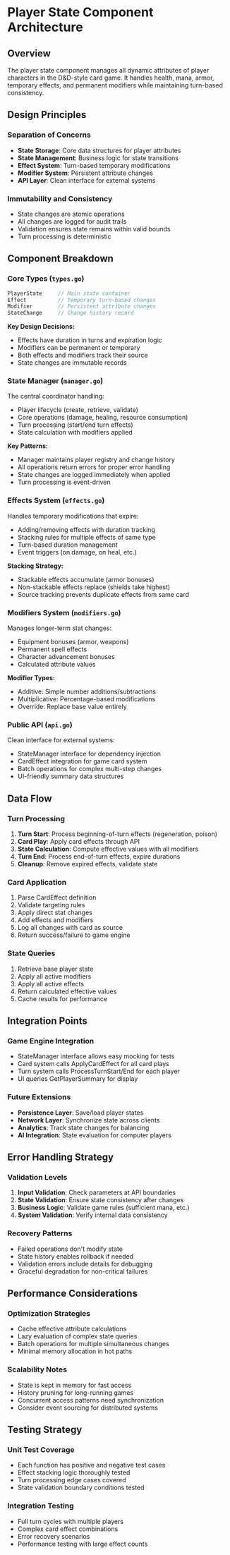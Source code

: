 # Player State Component Architecture

## Overview
The player state component manages all dynamic attributes of player characters in the D&D-style card game. It handles health, mana, armor, temporary effects, and permanent modifiers while maintaining turn-based consistency.

## Design Principles

### Separation of Concerns
- **State Storage**: Core data structures for player attributes
- **State Management**: Business logic for state transitions  
- **Effect System**: Turn-based temporary modifications
- **Modifier System**: Persistent attribute changes
- **API Layer**: Clean interface for external systems

### Immutability and Consistency
- State changes are atomic operations
- All changes are logged for audit trails
- Validation ensures state remains within valid bounds
- Turn processing is deterministic

## Component Breakdown

### Core Types (`types.go`)
```go
PlayerState     // Main state container
Effect          // Temporary turn-based changes  
Modifier        // Persistent attribute changes
StateChange     // Change history record
```

**Key Design Decisions:**
- Effects have duration in turns and expiration logic
- Modifiers can be permanent or temporary 
- Both effects and modifiers track their source
- State changes are immutable records

### State Manager (`manager.go`) 
The central coordinator handling:
- Player lifecycle (create, retrieve, validate)
- Core operations (damage, healing, resource consumption)
- Turn processing (start/end turn effects)
- State calculation with modifiers applied

**Key Patterns:**
- Manager maintains player registry and change history
- All operations return errors for proper error handling
- State changes are logged immediately when applied
- Turn processing is event-driven

### Effects System (`effects.go`)
Handles temporary modifications that expire:
- Adding/removing effects with duration tracking
- Stacking rules for multiple effects of same type
- Turn-based duration management
- Event triggers (on damage, on heal, etc.)

**Stacking Strategy:**
- Stackable effects accumulate (armor bonuses)
- Non-stackable effects replace (shields take highest)
- Source tracking prevents duplicate effects from same card

### Modifiers System (`modifiers.go`)
Manages longer-term stat changes:
- Equipment bonuses (armor, weapons)
- Permanent spell effects
- Character advancement bonuses
- Calculated attribute values

**Modifier Types:**
- Additive: Simple number additions/subtractions
- Multiplicative: Percentage-based modifications  
- Override: Replace base value entirely

### Public API (`api.go`)
Clean interface for external systems:
- StateManager interface for dependency injection
- CardEffect integration for game card system
- Batch operations for complex multi-step changes
- UI-friendly summary data structures

## Data Flow

### Turn Processing
1. **Turn Start**: Process beginning-of-turn effects (regeneration, poison)
2. **Card Play**: Apply card effects through API
3. **State Calculation**: Compute effective values with all modifiers  
4. **Turn End**: Process end-of-turn effects, expire durations
5. **Cleanup**: Remove expired effects, validate state

### Card Application
1. Parse CardEffect definition
2. Validate targeting rules  
3. Apply direct stat changes
4. Add effects and modifiers
5. Log all changes with card as source
6. Return success/failure to game engine

### State Queries
1. Retrieve base player state
2. Apply all active modifiers
3. Apply all active effects  
4. Return calculated effective values
5. Cache results for performance

## Integration Points

### Game Engine Integration
- StateManager interface allows easy mocking for tests
- Card system calls ApplyCardEffect for all card plays
- Turn system calls ProcessTurnStart/End for each player
- UI queries GetPlayerSummary for display

### Future Extensions
- **Persistence Layer**: Save/load player states
- **Network Layer**: Synchronize state across clients  
- **Analytics**: Track state changes for balancing
- **AI Integration**: State evaluation for computer players

## Error Handling Strategy

### Validation Levels
1. **Input Validation**: Check parameters at API boundaries
2. **State Validation**: Ensure state consistency after changes
3. **Business Logic**: Validate game rules (sufficient mana, etc.)
4. **System Validation**: Verify internal data consistency

### Recovery Patterns
- Failed operations don't modify state
- State history enables rollback if needed
- Validation errors include details for debugging
- Graceful degradation for non-critical failures

## Performance Considerations

### Optimization Strategies
- Cache effective attribute calculations
- Lazy evaluation of complex state queries
- Batch operations for multiple simultaneous changes
- Minimal memory allocation in hot paths

### Scalability Notes  
- State is kept in memory for fast access
- History pruning for long-running games
- Concurrent access patterns need synchronization
- Consider event sourcing for distributed systems

## Testing Strategy

### Unit Test Coverage
- Each function has positive and negative test cases
- Effect stacking logic thoroughly tested
- Turn processing edge cases covered
- State validation boundary conditions tested

### Integration Testing
- Full turn cycles with multiple players
- Complex card effect combinations
- Error recovery scenarios
- Performance testing with large effect counts